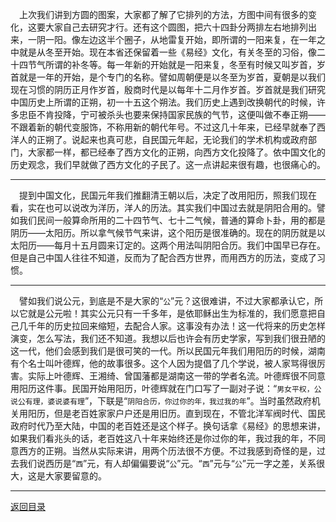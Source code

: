 &emsp;上次我们讲到方圆的图案，大家都了解了它排列的方法，方图中间有很多的变化，这要大家自己去研究才行。还有这个圆图，把六十四卦分两排左右地排列出来，一阴一阳。像左边这半个圈子，从地雷复开始，即所谓的一阳来复，在一年之中就是从冬至开始。现在本省还保留着一些《易经》文化，有关冬至的习俗，像二十四节气所谓的补冬等。每一年新的开始就是一阳来复，冬至有时候又叫岁首，岁首就是一年的开始，是个专门的名称。譬如周朝便是以冬至为岁首，夏朝是以我们现在习惯的阴历正月作岁首，殷商时代是以每年十二月作岁首。岁首就是我们研究中国历史上所谓的正朔，初一十五这个朔法。我们历史上遇到改换朝代的时候，许多忠臣不肯投降，宁可被杀头也要来保持国家民族的气节，这便叫做不奉正朔——不跟着新的朝代变服饰，不称用新的朝代年号。不过这几十年来，已经早就奉了西洋人的正朔了。说起来也真可悲，自民国元年起，无论我们的学术机构或政府部门，大家都一样，都已经奉了西方文化的正朔，向西方文化投降了。依中国文化的历史观念，我们早就做了西方文化的子民了。这一点讲起来很有趣，也很痛心的。
___
&emsp;提到中国文化，民国元年我们推翻清王朝以后，决定了改用阳历，照我们现在看，实在也可以说改为洋历，洋人的历法。其实我们中国过去就是阴阳合用的。譬如我们民间一般算命所用的二十四节气、七十二气候，普通的算命卜卦，用的都是阴历——太阳历。所以拿气候节气来讲，这个阳历是很准确的。现在的阴历就是以太阳历——每月十五月圆来订定的。这两个用法叫阴阳合历。我们中国早已存在。但是自己中国人往往不知道，反而为了配合西方世界，而用西方的历法，变成了习惯。
___
&emsp;譬如我们说公元，到底是不是大家的“``公``”元？这很难讲，不过大家都承认它，所以它就是公元啦！其实公元只有一千多年，是依耶稣出生为标准的，我们愿意把自己几千年的历史拉回来缩短，去配合人家。这事没有办法！这一代将来的历史怎样演变，怎么写法，我们还不知道。我想以后也许会有历史学家，写到我们很丑陋的这一代，他们会感到我们是很可笑的一代。所以民国元年我们用阳历的时候，湖南有个名士叫叶德辉，他的故事很多。这个人因为提倡了几个学说，被人家骂得很厉害。实际上叶德辉、王湘绮、曾国藩都是湖南这一带的学者名流。叶德辉很不同意用阳历这件事。民国开始用阳历，叶德辉就在门口写了一副对子说：“``男女平权，公说公有理，婆说婆有理``”，下联是“``阴阳合历，你过你的年，我过我的年``”。当时虽然政府机关用阳历，但是老百姓家家户户还是用旧历。直到现在，不管北洋军阀时代、国民政府时代乃至大陆，中国的老百姓还是这个样子。换句话拿《易经》的思想来讲，如果我们看兆头的话，老百姓这八十年来始终还是你过你的年，我过我的年，不同意西方的正朔。当然从实际来讲，用两个历法很不方便。不过我感到奇怪的是，过去我们说西历是“``西``”元，有人却偏偏要说“``公``”元。“``西``”元与“``公``”元一字之差，关系很大，这是大家要留意的。
___
[返回目录](../../master/README.md#目录)